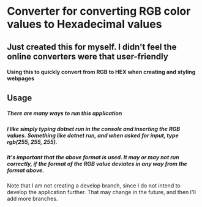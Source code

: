 # Converter for converting RGB color values to Hexadecimal values
## Just created this for myself. I didn't feel the online converters were that user-friendly

#### Using this to quickly convert from RGB to HEX when creating and styling webpages

## Usage

##### There are many ways to run this application
##### I like simply typing dotnet run in the console and inserting the RGB values. Something like dotnet run, and when asked for input, type rgb(255, 255, 255).
##### It's important that the above format is used. It may or may not run correctly, if the format of the RGB value deviates in any way from the format above.

Note that I am not creating a develop branch, since I do not intend to develop the application further. That may change in the future, and then I'll add more branches.
